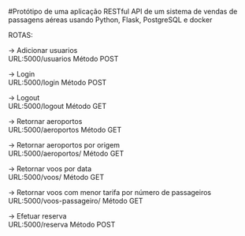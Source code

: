 #Protótipo de uma aplicação RESTful API de um sistema de vendas de passagens aéreas usando Python, Flask, PostgreSQL e docker

ROTAS:

-> Adicionar usuarios	
URL:5000/usuarios	Método POST

-> Login	
URL:5000/login	Método POST

-> Logout	
URL:5000/logout	Método GET

-> Retornar aeroportos	
URL:5000/aeroportos	Método GET

-> Retornar aeroportos por origem	
URL:5000/aeroportos/<nome>	Método GET

-> Retornar voos por data	
URL:5000/voos/<data>	Método GET

-> Retornar voos com menor tarifa por número de passageiros 	
URL:5000/voos-passageiro/<n> Método GET

-> Efetuar reserva	
URL:5000/reserva	Método POST
